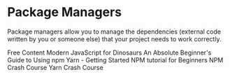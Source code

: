 # Package Managers

Package managers allow you to manage the dependencies (external code written by you or someone else) that your project needs to work correctly.

<ResourceGroupTitle>Free Content</ResourceGroupTitle>
<BadgeLink badgeText='Read' colorScheme="yellow" href='https://peterxjang.com/blog/modern-javascript-explained-for-dinosaurs.html'>Modern JavaScript for Dinosaurs</BadgeLink>
<BadgeLink badgeText='Read' colorScheme="yellow" href='https://nodesource.com/blog/an-absolute-beginners-guide-to-using-npm/'>An Absolute Beginner's Guide to Using npm</BadgeLink>
<BadgeLink badgeText='Read' colorScheme="yellow" href='https://yarnpkg.com/en/docs/getting-started'>Yarn - Getting Started</BadgeLink>
<BadgeLink badgeText='Watch' href='https://www.youtube.com/watch?v=2V1UUhBJ62Y'>NPM tutorial for Beginners</BadgeLink>
<BadgeLink badgeText='Watch' href='https://www.youtube.com/watch?v=jHDhaSSKmB0'>NPM Crash Course</BadgeLink>
<BadgeLink badgeText='Watch' href='https://www.youtube.com/watch?v=g9_6KmiBISk'>Yarn Crash Course</BadgeLink>


